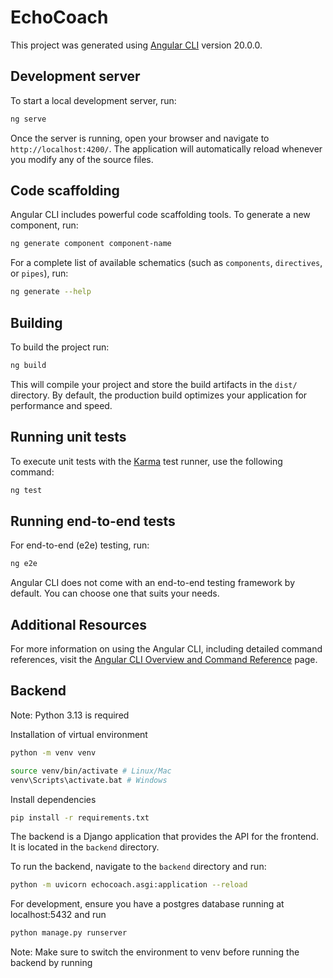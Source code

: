 # EchoCoach

This project was generated using [Angular CLI](https://github.com/angular/angular-cli) version 20.0.0.

## Development server

To start a local development server, run:

```bash
ng serve
```

Once the server is running, open your browser and navigate to `http://localhost:4200/`. The application will automatically reload whenever you modify any of the source files.

## Code scaffolding

Angular CLI includes powerful code scaffolding tools. To generate a new component, run:

```bash
ng generate component component-name
```

For a complete list of available schematics (such as `components`, `directives`, or `pipes`), run:

```bash
ng generate --help
```

## Building

To build the project run:

```bash
ng build
```

This will compile your project and store the build artifacts in the `dist/` directory. By default, the production build optimizes your application for performance and speed.

## Running unit tests

To execute unit tests with the [Karma](https://karma-runner.github.io) test runner, use the following command:

```bash
ng test
```

## Running end-to-end tests

For end-to-end (e2e) testing, run:

```bash
ng e2e
```

Angular CLI does not come with an end-to-end testing framework by default. You can choose one that suits your needs.

## Additional Resources

For more information on using the Angular CLI, including detailed command references, visit the [Angular CLI Overview and Command Reference](https://angular.dev/tools/cli) page.

## Backend

Note: Python 3.13 is required

Installation of virtual environment

```bash
python -m venv venv
```

```bash
source venv/bin/activate # Linux/Mac
venv\Scripts\activate.bat # Windows
```

Install dependencies
```bash
pip install -r requirements.txt
```

The backend is a Django application that provides the API for the frontend. It is located in the `backend` directory.

To run the backend, navigate to the `backend` directory and run:

```bash
python -m uvicorn echocoach.asgi:application --reload
```

For development, ensure you have a postgres database running at localhost:5432 and run
```bash
python manage.py runserver
```

Note: Make sure to switch the environment to venv before running the backend by running